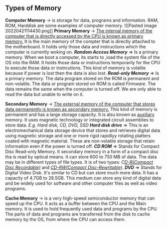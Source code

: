 ## Types of Memory
**Computer Memory** -> is storage for data, programs and information. RAM, ROM, Harddisk are some examples of computer memory.
![[Pasted image 20220421114430.png]]
**Primary Memory** -> <u>The internal memory of the computer that is directly accessed by the CPU is known as primary memory.</u> It is the main memory of the compter that is directly attached to the motherboard. It holds only those data and instructions which the computer is currently woking on.
	***Random Access Memory*** => Is a primary memory. When we boot a computer, its starts to ,load the system file of the OS into the RAM. It holds those data or instructions temporarily for the CPU to execute those data or instrcutions. This kind of memory is volatile because if power is lost then the data is also lost.
	***Read-only Memory*** => Is a primary memory. The data program stored on the ROM is permanent and non-volatile. The data or program stored on ROM is called *Firmware*. The data remains the same when the computer is turned off. We are only able to read the data but unable to write on it.

**Secondary Memory** -> <u>The external memory of the computer that stores data permanently is known as secondary memory.</u> This kind of memory is permanent and has a large storage capacity. It is alsu known as [auxiliary](https://www.google.com/search?channel=fs&client=ubuntu&q=auxiliary+memory+meaning) memory. It uses magnetic technology or integrated circuit assemblies to store data. *E.g. Hard disk, CD, DVD, SSD*
	***Hard disk drive*** => This is an electromechanical data storage device that stores and retrieves digital data using magnetic storage and one or more rigid rapidlyy rotating platters coated with magnetic material. These are non-volatile storage that retain information even if the power is turned off.
	***CD ROM*** => Stands for Compact Disc Read-only Memory. It secondary memory in a form of a compact disc tha is read by optical means. It can store 600 to 750 MB of data. The data may be in different types of file types. It is of two types: *C[D-R(Compact Disc Recordable)](https://en.wikipedia.org/wiki/CD-R)* and *[CD-RW(Compact Disc-Rewritable)](https://en.wikipedia.org/wiki/CD-RW)*.
	***DVD*** => Stands for Digital Video Disk. It's similar to CD but can store much more data. It has a capacity of 4.7GB to 28.5GB. This medium can store any kind of digital data and be widely used for software and other computer files as well as video programs.

**Cache Memory** -> is a very high-speed semiconductor memory that can speed up the CPU. It acts as a buffer between the CPU and the Main memory. It is used to hold frequently used data and programs by the CPU. The parts of data and programs are transferred from the disk to cache memory by the OS, from where the CPU can access them.
